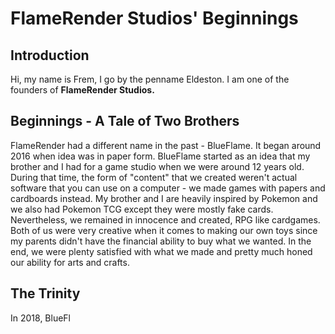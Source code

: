 # FlameRender Studios' Beginnings
## Introduction
Hi, my name is Frem, I go by the penname Eldeston. I am one of the founders of **FlameRender Studios.**
## Beginnings - A Tale of Two Brothers
FlameRender had a different name in the past - BlueFlame. It began around 2016 when idea was in paper form. BlueFlame started as an idea that my brother and I had for a game studio when we were around 12 years old. During that time, the form of "content" that we created weren't actual software that you can use on a computer - we made games with papers and cardboards instead. My brother and I are heavily inspired by Pokemon and we also had Pokemon TCG except they were mostly fake cards. Nevertheless, we remained in innocence and created, RPG like cardgames. Both of us were very creative when it comes to making our own toys since my parents didn't have the financial ability to buy what we wanted. In the end, we were plenty satisfied with what we made and pretty much honed our ability for arts and crafts.

## The Trinity
In 2018, BlueFl